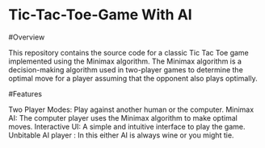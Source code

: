# Tic-Tac-Toe-Game With AI
#Overview

This repository contains the source code for a classic Tic Tac Toe game implemented using the Minimax algorithm. The Minimax algorithm is a decision-making algorithm used in two-player games to determine the optimal move for a player assuming that the opponent also plays optimally.

#Features

Two Player Modes: Play against another human or the computer.
Minimax AI: The computer player uses the Minimax algorithm to make optimal moves.
Interactive UI: A simple and intuitive interface to play the game.
Unbitable AI player : In this either AI is always wine or you might tie.
